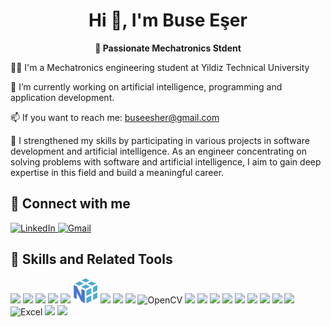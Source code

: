 <h1 align="center">Hi 👋, I'm Buse Eşer</h1>
<p align="center"><b>🌱 Passionate Mechatronics Stdent</b></p>

👩‍💻 I'm a Mechatronics engineering student at Yildiz Technical University

🔭 I’m currently working on artificial intelligence, programming and application development.

📫 If you want to reach me: buseesher@gmail.com

🤖 I strengthened my skills by participating in various projects in software development and artificial intelligence. As an engineer concentrating on solving problems with software and artificial intelligence, I aim to gain deep expertise in this field and build a meaningful career.

## 🔗 Connect with me

<p align="left">
  <!-- LinkedIn -->
  <a href="https://www.linkedin.com/in/buseeser/" target="_blank">
    <img src="https://cdn.jsdelivr.net/gh/devicons/devicon/icons/linkedin/linkedin-original.svg" alt="LinkedIn" height="40" width="40"/>
  </a>

  <!-- Gmail -->
  <a href="mailto:buseesher@gmail.com" target="_blank">
    <img src="https://upload.wikimedia.org/wikipedia/commons/4/4e/Gmail_Icon.png" alt="Gmail" height="40" width="40"/>
  </a>
</p>


## 🔧 Skills and Related Tools

<p align="left">
  <!-- Python -->
  <img src="https://cdn.jsdelivr.net/gh/devicons/devicon/icons/python/python-original.svg" height="40"/>
  
  <!-- Machine Learning -->
  <img src="https://upload.wikimedia.org/wikipedia/commons/0/05/Scikit_learn_logo_small.svg" height="40"/>
  <img src="https://cdn.jsdelivr.net/gh/devicons/devicon/icons/tensorflow/tensorflow-original.svg" height="40"/>
  <img src="https://cdn.jsdelivr.net/gh/devicons/devicon/icons/pytorch/pytorch-original.svg" height="40"/>
  
  <!-- Data Analysis -->
  <img src="https://upload.wikimedia.org/wikipedia/commons/2/22/Pandas_mark.svg" height="40"/>
  <img src="https://raw.githubusercontent.com/devicons/devicon/master/icons/numpy/numpy-original.svg" height="40" alt="NumPy"/>

  
  <!-- Data Visualization -->
  <img src="https://matplotlib.org/_static/images/logo2.svg" height="40"/>
  <img src="https://seaborn.pydata.org/_static/logo-wide-lightbg.svg" height="40"/>
  <img src="https://streamlit.io/images/brand/streamlit-logo-primary-colormark-darktext.svg" height="40"/>
  
  <!-- Image Processing -->
  <img src="https://cdn.jsdelivr.net/gh/devicons/devicon/icons/opencv/opencv-original.svg" height="40" alt="OpenCV"/>
  
  <!-- SQL -->
  <img src="https://cdn.jsdelivr.net/gh/devicons/devicon/icons/mysql/mysql-original.svg" height="40"/>
  <img src="https://cdn.jsdelivr.net/gh/devicons/devicon/icons/postgresql/postgresql-original.svg" height="40"/>
  <img src="https://cdn.jsdelivr.net/gh/devicons/devicon/icons/sqlite/sqlite-original.svg" height="40"/>
  
  <!-- MATLAB -->
  <img src="https://upload.wikimedia.org/wikipedia/commons/2/21/Matlab_Logo.png" height="40"/>
  
  <!-- Arduino -->
  <img src="https://cdn.jsdelivr.net/gh/devicons/devicon/icons/arduino/arduino-original.svg" height="40"/>
  
  <!-- ROS -->
  <img src="https://raw.githubusercontent.com/ros-infrastructure/artwork/master/ros_logo.svg" height="40"/>
  
  <!-- C++ -->
  <img src="https://cdn.jsdelivr.net/gh/devicons/devicon/icons/cplusplus/cplusplus-original.svg" height="40"/>
  
  <!-- C# -->
  <img src="https://cdn.jsdelivr.net/gh/devicons/devicon/icons/csharp/csharp-original.svg" height="40"/>
  
  <!-- Flutter -->
  <img src="https://cdn.jsdelivr.net/gh/devicons/devicon/icons/flutter/flutter-original.svg" height="40"/>
  
  <!-- Excel -->
  <img src="https://cdn-icons-png.flaticon.com/512/732/732220.png" height="40" alt="Excel"/>
  
  <!-- Docker -->
  <img src="https://cdn.jsdelivr.net/gh/devicons/devicon/icons/docker/docker-original.svg" height="40"/>
  
  <!-- Kotlin -->
  <img src="https://cdn.jsdelivr.net/gh/devicons/devicon/icons/kotlin/kotlin-original.svg" height="40"/>
</p>


